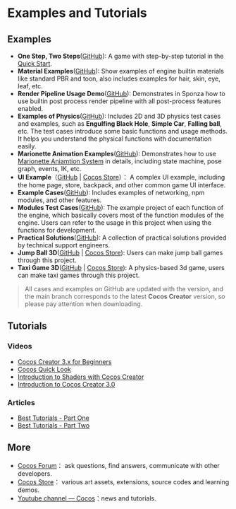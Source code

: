 # Examples and Tutorials

## Examples

- **One Step, Two Steps**([GitHub](https://github.com/cocos/tutorial-mind-your-step-3d)): A game with step-by-step tutorial in the [Quick Start](../getting-started/index.md).
- **Material Examples**([GitHub](https://github.com/cocos/cocos-example-materials)): Show examples of engine builtin materials like standard PBR and toon, also includes examples for hair, skin, eye, leaf, etc.
- **Render Pipeline Usage Demo**([GitHub](https://github.com/cocos/cocos-example-render-pipeline)): Demonstrates in Sponza how to use builtin post process render pipeline with all post-process features enabled.
- **Examples of Physics**([GitHub](https://github.com/cocos/cocos-example-physics)): Includes 2D and 3D physics test cases and examples, such as **Engulfing Black Hole**, **Simple Car**, **Falling ball**, etc. The test cases introduce some basic functions and usage methods. It helps you understand the physical functions with documentation easily.
- **Marionette Animation Examples**([GitHub](https://github.com/cocos/cocos-example-marionette)): Demonstrates how to use [Marionette Aniamtion System](../animation/marionette/index.md) in details, including state machine, pose graph, events, IK, etc.
- **UI Example**（[GitHub](https://github.com/cocos/cocos-example-ui/) | [Cocos Store](https://store.cocos.com/app/detail/2799)）： A complex UI example, including the home page, store, backpack, and other common game UI interface.
- **Example Cases**([GitHub](https://github.com/cocos/cocos-example-projects)): Includes examples of networking, npm modules, and other features.
- **Modules Test Cases**([GitHub](https://github.com/cocos/cocos-test-projects)): The example project of each function of the engine, which basically covers most of the function modules of the engine. Users can refer to the usage in this project when using the functions for development.
- **Practical Solutions**([GitHub](https://github.com/cocos/cocos-awesome-tech-solutions)): A collection of practical solutions provided by technical support engineers.
- **Jump Ball 3D**([GitHub](https://github.com/cocos/cocos-example-ball) | [Cocos Store](https://store.cocos.com/app/detail/2802)): Users can make jump ball games through this project.
- **Taxi Game 3D**([GitHub](https://github.com/cocos/cocos-tutorial-taxi-game) | [Cocos Store](https://store.cocos.com/app/en/detail/2796)): A physics-based 3d game, users can make taxi games through this project.

> All cases and examples on GitHub are updated with the version, and the main branch corresponds to the latest **Cocos Creator** version, so please pay attention when downloading.

## Tutorials

### Videos

- [Cocos Creator 3.x for Beginners](https://www.youtube.com/watch?v=JSOXYPqZ1-8&list=PLbvpmJKjO3NA4dlW43GzhJUMaXyIp3xpc)
- [Cocos Quick Look](https://www.youtube.com/watch?v=R4Mxm55x56Q&list=PLbvpmJKjO3NCgicfQ_N32Oo62LgPVs4kf)
- [Introduction to Shaders with Cocos Creator](https://www.youtube.com/watch?v=tUQHK42UcHc&list=PLbvpmJKjO3ND91HTUSKWNzMboob-7J_wq)
- [Introduction to Cocos Creator 3.0](https://www.youtube.com/watch?v=3v4pq0tDo5g&list=PLbvpmJKjO3NDv_eb6vlN70Zo-pdAv8MNW)

### Articles

- [Best Tutorials - Part One](https://www.cocos.com/en/post/33e9da7fc3825a8aeb66ff6fbb7f5dd4)
- [Best Tutorials - Part Two](https://www.cocos.com/en/post/52fnhtaqlEYYTafjBYjMMYWKyA6d3qIZ)

## More

- [Cocos Forum](https://discuss.cocos2d-x.org/)： ask questions, find answers, communicate with other developers.
- [Cocos Store](http://store.cocos.com/)： various art assets, extensions, source codes and learning demos.
- [Youtube channel — Cocos](https://www.youtube.com/@CocosEngine)：news and tutorials.
